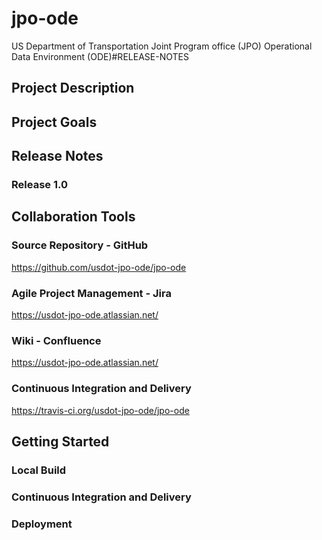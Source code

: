 # jpo-ode
US Department of Transportation Joint Program office (JPO) Operational Data Environment (ODE)#RELEASE-NOTES

## Project Description

## Project Goals

## Release Notes
### Release 1.0

## Collaboration Tools

### Source Repository - GitHub
https://github.com/usdot-jpo-ode/jpo-ode

### Agile Project Management - Jira
https://usdot-jpo-ode.atlassian.net/

### Wiki - Confluence
https://usdot-jpo-ode.atlassian.net/

### Continuous Integration and Delivery
https://travis-ci.org/usdot-jpo-ode/jpo-ode

## Getting Started

### Local Build

### Continuous Integration and Delivery

### Deployment


